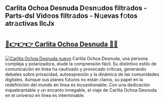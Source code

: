 ## Carlita Ochoa Desnuda D𝚎sn𝚞dos filtr𝚊dos - Parts-dsI Vid𝚎os filtr𝚊dos - N𝚞evas f𝚘tos atr𝚊ctivas lIcJx

# <h2><a href="http://mb2b8x.tromn.icu/?c=Carlita+Ochoa+Desnuda">🔗👉👉👉 Carlita Ochoa Desnuda 🔗🔗</a></h2>

[![Carlita Ochoa Desnuda nuevo](https://i.imgur.com/pEAQMta.gif)](http://mb2b8x.tromn.icu/?c=Carlita+Ochoa+Desnuda)
Carlita Ochoa Desnuda, una persona compleja y polarizadora, elude la comprensión fácil. Su distintivo estilo de comunicación en línea ha cautivado y provocado críticas, generando debates sobre privacidad, autoexpresión y la dinámica de las comunidades digitales. Aunque sus planes futuros no están claros, su papel en la redefinición del mundo en línea es incuestionable. Con una dedicación inquebrantable y un encanto innegable, el viaje de Carlita Ochoa Desnuda en el universo en línea es interminable.
